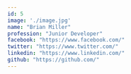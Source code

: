 ```yaml
---
id: 5
image: './image.jpg'
name: "Brian Miller"
profession: "Junior Developer"
facebook: "https://www.facebook.com/"
twitter: "https://www.twitter.com/"
linkedin: "https://www.linkedin.com/"
github: "https://github.com/"
---
```

